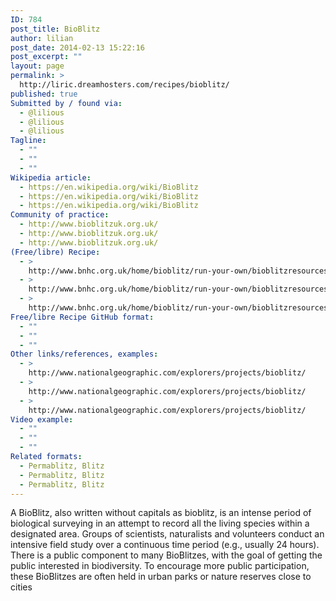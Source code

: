 ```yaml
---
ID: 784
post_title: BioBlitz
author: lilian
post_date: 2014-02-13 15:22:16
post_excerpt: ""
layout: page
permalink: >
  http://liric.dreamhosters.com/recipes/bioblitz/
published: true
Submitted by / found via:
  - @lilious
  - @lilious
  - @lilious
Tagline:
  - ""
  - ""
  - ""
Wikipedia article:
  - https://en.wikipedia.org/wiki/BioBlitz
  - https://en.wikipedia.org/wiki/BioBlitz
  - https://en.wikipedia.org/wiki/BioBlitz
Community of practice:
  - http://www.bioblitzuk.org.uk/
  - http://www.bioblitzuk.org.uk/
  - http://www.bioblitzuk.org.uk/
(Free/libre) Recipe:
  - >
    http://www.bnhc.org.uk/home/bioblitz/run-your-own/bioblitzresources.html
  - >
    http://www.bnhc.org.uk/home/bioblitz/run-your-own/bioblitzresources.html
  - >
    http://www.bnhc.org.uk/home/bioblitz/run-your-own/bioblitzresources.html
Free/libre Recipe GitHub format:
  - ""
  - ""
  - ""
Other links/references, examples:
  - >
    http://www.nationalgeographic.com/explorers/projects/bioblitz/
  - >
    http://www.nationalgeographic.com/explorers/projects/bioblitz/
  - >
    http://www.nationalgeographic.com/explorers/projects/bioblitz/
Video example:
  - ""
  - ""
  - ""
Related formats:
  - Permablitz, Blitz
  - Permablitz, Blitz
  - Permablitz, Blitz
---
```

A BioBlitz, also written without capitals as bioblitz, is an intense period of biological surveying in an attempt to record all the living species within a designated area. Groups of scientists, naturalists and volunteers conduct an intensive field study over a continuous time period (e.g., usually 24 hours). There is a public component to many BioBlitzes, with the goal of getting the public interested in biodiversity. To encourage more public participation, these BioBlitzes are often held in urban parks or nature reserves close to cities